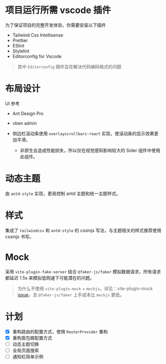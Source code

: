 # 项目运行所需 vscode 插件

为了保证项目的完整开发体验，你需要安装以下插件

- Tailwind Css Intellisense
- Prettier
- ESlint
- Stylelint
- Editorconfig for Vscode

> 其中 `Editorconfig` 插件旨在解决代码编码格式的问题

# 布局设计

UI 参考

- Ant Design Pro
- vben admin

- 侧边栏滚动条使用 `overlayscrollbars-react` 实现，使滚动条的显示效果更加平滑。
  - 非原生会造成性能损失，所以仅在视觉感知影响较大的 Sider 组件中使用此组件。

# 动态主题

由 `antd-style` 实现，更易控制 antd 主题和统一主题样式。

# 样式

集成了 `tailwindcss` 和 `antd-style` 的 cssinjs 写法，与主题相关的样式推荐使用 cssinjs 书写。

# Mock

采用 `vite-plugin-fake-server` 结合 `@faker-js/faker` 模拟数据请求，所有请求都延迟 1.5s 来模拟低网速下可能潜在的问题。

> 为什么不使用 `vite-plugin-mock` + `mockjs`。详见：vite-plugin-mock [issue](https://github.com/vbenjs/vite-plugin-mock/issues/127)，且 `@faker-js/faker` 上手成本比 `mockjs` 更低。

# 计划

- [x] 重构路由的配置方式，使用 `RouterProvider` 重构
- [x] 重构面包屑配置方式
- [ ] 动态主题切换
- [ ] 全局页面搜索
- [ ] 通知栏简单示例
